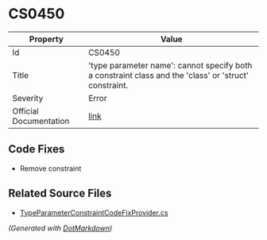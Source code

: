 # CS0450

| Property               | Value                                                                                                  |
| ---------------------- | ------------------------------------------------------------------------------------------------------ |
| Id                     | CS0450                                                                                                 |
| Title                  | 'type parameter name': cannot specify both a constraint class and the 'class' or 'struct' constraint\. |
| Severity               | Error                                                                                                  |
| Official Documentation | [link](http://docs.microsoft.com/en-us/dotnet/csharp/misc/cs0450)                                      |

## Code Fixes

* Remove constraint

## Related Source Files

* [TypeParameterConstraintCodeFixProvider.cs](../../src/CodeFixes/CSharp/CodeFixes/TypeParameterConstraintCodeFixProvider.cs)

*\(Generated with [DotMarkdown](http://github.com/JosefPihrt/DotMarkdown)\)*